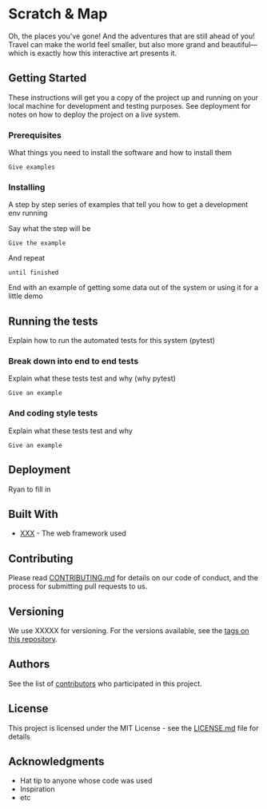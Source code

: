 # Scratch & Map

Oh, the places you've gone! And the adventures that are still ahead of you! Travel can make the world feel smaller, but also more grand and beautiful—which is exactly how this interactive art presents it.

## Getting Started

These instructions will get you a copy of the project up and running on your local machine for development and testing purposes. See deployment for notes on how to deploy the project on a live system.

### Prerequisites

What things you need to install the software and how to install them

```
Give examples
```

### Installing

A step by step series of examples that tell you how to get a development env running

Say what the step will be

```
Give the example
```

And repeat

```
until finished
```

End with an example of getting some data out of the system or using it for a little demo

## Running the tests

Explain how to run the automated tests for this system (pytest)

### Break down into end to end tests

Explain what these tests test and why (why pytest)

```
Give an example
```

### And coding style tests

Explain what these tests test and why

```
Give an example
```

## Deployment

Ryan to fill in

## Built With

* [XXX](XXXX) - The web framework used

## Contributing

Please read [CONTRIBUTING.md](https://gist.github.com/PurpleBooth/b24679402957c63ec426) for details on our code of conduct, and the process for submitting pull requests to us.

## Versioning

We use XXXXX for versioning. For the versions available, see the [tags on this repository](https://github.com/Lambda-School-Labs/labspt2-scratch-and-map). 

## Authors


See the list of [contributors](https://github.com/Lambda-School-Labs/labspt2-scratch-and-map) who participated in this project.

## License

This project is licensed under the MIT License - see the [LICENSE.md](LICENSE.md) file for details

## Acknowledgments

* Hat tip to anyone whose code was used
* Inspiration
* etc